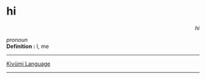 
# hi

<div align="right"><i>hi</i></div>

*pronoun*  
**Definition :** I, me  

---

[Kivümi Language](../README.md)

---
